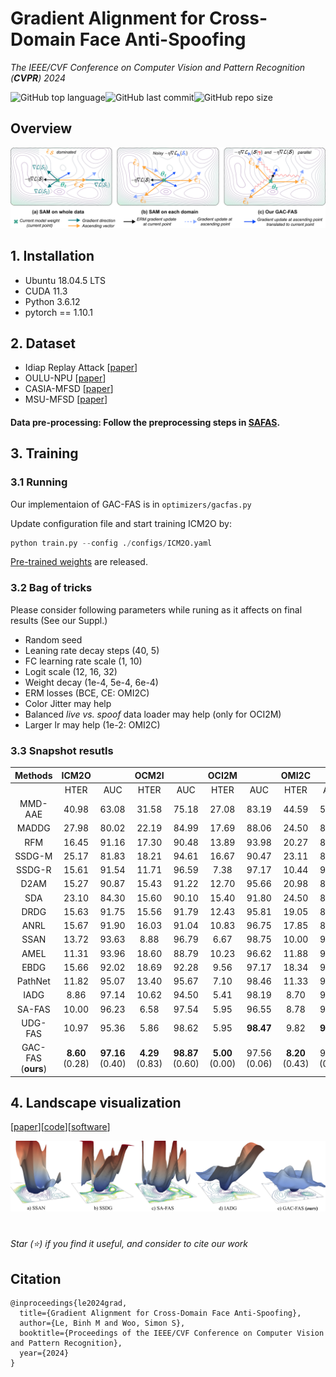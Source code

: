 # Gradient Alignment for Cross-Domain Face Anti-Spoofing

*The IEEE/CVF Conference on Computer Vision and Pattern Recognition (**CVPR**) 2024* <br /> 


<img alt="GitHub top language" src="https://img.shields.io/github/languages/top/Leminhbinh0209/CVPR24-FAS?style=for-the-badge" height="25"><img alt="GitHub last commit" src="https://img.shields.io/github/last-commit/Leminhbinh0209/CVPR24-FAS?style=for-the-badge" height="25"><img alt="GitHub repo size" src="https://img.shields.io/github/repo-size/Leminhbinh0209/CVPR24-FAS?style=for-the-badge" height="25">

## Overview

<p align="center">
    <img src="asset/objective.png" width="900" alt="overall pipeline">
<p>

## 1. Installation
- Ubuntu 18.04.5 LTS
- CUDA 11.3
- Python 3.6.12
- pytorch == 1.10.1
## 2. Dataset

- Idiap Replay Attack [[paper](https://ieeexplore.ieee.org/document/6313548)]
- OULU-NPU [[paper](http://ieeexplore.ieee.org/document/7961798)]
- CASIA-MFSD [[paper](https://ieeexplore.ieee.org/document/6199754)]
- MSU-MFSD [[paper](http://biometrics.cse.msu.edu/Publications/Face/WenHanJain_FaceSpoofDetection_TIFS15.pdf)]

#### Data pre-processing: Follow the preprocessing steps in [SAFAS](https://github.com/sunyiyou/SAFAS).

## 3. Training

### 3.1 Running
Our implementaion of GAC-FAS is in `optimizers/gacfas.py`

Update configuration file and start training ICM2O by: 
```python
python train.py --config ./configs/ICM2O.yaml
```
[Pre-trained weights](https://o365skku-my.sharepoint.com/:f:/g/personal/bmle_o365_skku_edu/EjQwvQn7gbJArm3WAlAyKnIBw3kFxx0rYNWS5uSKeNRRvg?e=I78WKU) are released.


### 3.2 Bag of tricks
Please consider following parameters while runing as it affects on final results (See our Suppl.)
- Random seed
- Leaning rate decay steps (40, 5)
- FC learning rate scale (1, 10)
- Logit scale (12, 16, 32)
- Weight decay (1e-4, 5e-4, 6e-4)
- ERM losses (BCE, CE: OMI2C)
- Color Jitter may help
- Balanced _live vs. spoof_ data loader may help (only for OCI2M)
- Larger lr may help (1e-2: OMI2C) 

### 3.3 Snapshot resutls
| Methods | **ICM2O** |  | **OCM2I** |  | **OCI2M** |  | OMI2C |  |
| :---: | :---: | :---: | :---: | :---: | :---: | :---: | :---: | :---: |
|  | HTER | AUC |  HTER | AUC | HTER | AUC | HTER | AUC |
| MMD-AAE   | 40.98 | 63.08 | 31.58 | 75.18 | 27.08 | 83.19 | 44.59 | 58.29 |
| MADDG   | 27.98 | 80.02 | 22.19 | 84.99 | 17.69 | 88.06 | 24.50 | 84.51 |
| RFM   | 16.45 | 91.16 | 17.30 | 90.48 | 13.89 | 93.98 | 20.27 | 88.16 |
| SSDG-M   | 25.17 | 81.83 | 18.21 | 94.61 | 16.67 | 90.47 | 23.11 | 85.45 |
| SSDG-R   | 15.61 | 91.54 | 11.71 | 96.59 | 7.38 | 97.17 | 10.44 | 95.94 |
| D2AM | 15.27 | 90.87 | 15.43 | 91.22 | 12.70 | 95.66 | 20.98 | 85.58 |
| SDA   | 23.10 | 84.30 | 15.60 | 90.10 | 15.40 | 91.80 | 24.50 | 84.40 |
| DRDG  | 15.63 | 91.75 | 15.56 | 91.79 | 12.43 | 95.81 | 19.05 | 88.79 |
| ANRL  | 15.67 | 91.90 | 16.03 | 91.04 | 10.83 | 96.75 | 17.85 | 89.26 |
| SSAN   | 13.72 | 93.63 | 8.88 | 96.79 | 6.67 | 98.75 | 10.00 | 96.67 |
| AMEL   | 11.31 | 93.96 | 18.60 | 88.79 | 10.23 | 96.62 | 11.88 | 94.39 |
| EBDG   | 15.66 | 92.02 | 18.69 | 92.28 | 9.56 | 97.17 | 18.34 | 90.01 |
| PathNet   | 11.82 | 95.07 | 13.40 | 95.67 | 7.10 | 98.46 | 11.33 | 94.58 |
| IADG   | 8.86 | 97.14 | 10.62 | 94.50 | 5.41 | 98.19 | 8.70 | 96.40 |
| SA-FAS   | 10.00 | 96.23 | 6.58 | 97.54 | 5.95 | 96.55 | 8.78 | 95.37 |
| UDG-FAS  | 10.97 | 95.36 | 5.86 | 98.62 | 5.95 | **98.47** | 9.82 |**96.76** |
| GAC-FAS (**ours**) | **8.60** (0.28) | **97.16** (0.40) | **4.29** (0.83) | **98.87** (0.60) | **5.00** (0.00) | 97.56 (0.06) | **8.20** (0.43) | 95.16 (0.09) |
## 4. Landscape visualization 

[[paper](https://proceedings.neurips.cc/paper/7875-visualizing-the-loss-landscape-of-neural-nets.pdf)][[code](https://github.com/tomgoldstein/loss-landscape)][[software](http://paraview.org/)]

<p align="center">
    <img src="asset/loss_landscape.png" width="900" alt="overall pipeline">
<p>



#
*Star (⭐) if you find it useful, and consider to cite our work*  

## Citation
```
@inproceedings{le2024grad,
  title={Gradient Alignment for Cross-Domain Face Anti-Spoofing},
  author={Le, Binh M and Woo, Simon S},
  booktitle={Proceedings of the IEEE/CVF Conference on Computer Vision and Pattern Recognition},
  year={2024}
}
```
